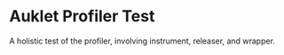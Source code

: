 # Auklet Profiler Test

A holistic test of the profiler, involving instrument, releaser, and wrapper.
